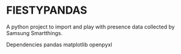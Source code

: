 # FIESTYPANDAS
A python project to import and play with presence data collected by Samsung Smartthings.

Dependencies 
pandas
matplotlib
openpyxl
